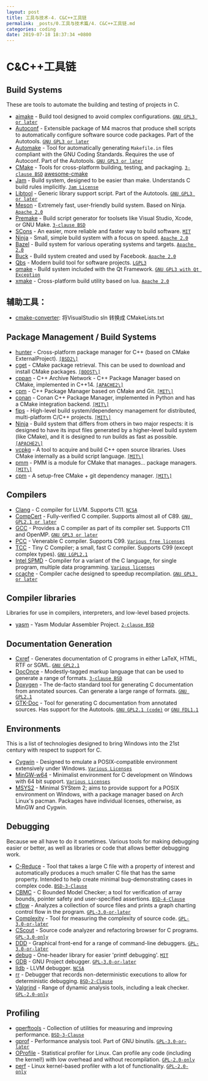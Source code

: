 ```yaml
---
layout: post
title: 工具与技术-4. C&C++工具链
permalink: _posts/0.工具与技术篇/4. C&C++工具链.md
categories: coding
date: 2019-07-18 18:37:34 +0800
---
```


# C&C++工具链

## Build Systems

These are tools to automate the building and testing of projects in C.

- [aimake](http://nethack4.org/projects/aimake/) - Build tool designed to avoid complex configurations. [`GNU GPL3 or later`](http://www.gnu.org/licenses/gpl-3.0.html)
- [Autoconf](https://www.gnu.org/software/autoconf/autoconf.html) - Extensible package of M4 macros that produce shell scripts to automatically configure software source code packages. Part of the Autotools. [`GNU GPL3 or later`](http://www.gnu.org/licenses/gpl-3.0.html)
- [Automake](https://www.gnu.org/software/automake/automake.html) - Tool for automatically generating `Makefile.in` files compliant with the GNU Coding Standards. Requires the use of Autoconf. Part of the Autotools. [`GNU GPL3 or later`](http://www.gnu.org/licenses/gpl-3.0.html)
- [CMake](https://cmake.org/) - Tools for cross-platform building, testing, and packaging. [`3-clause BSD`](https://gitlab.kitware.com/cmake/cmake/raw/master/Copyright.txt) [awesome-cmake](https://github.com/onqtam/awesome-cmake)
- [Jam](https://www.perforce.com/documentation/jam-documentation) - Build system, designed to be easier than make. Understands C build rules implicitly. [`Jam License`](https://en.wikipedia.org/wiki/Perforce_Jam#License)
- [Libtool](https://www.gnu.org/software/libtool/) - Generic library support script. Part of the Autotools. [`GNU GPL3 or later`](http://www.gnu.org/licenses/gpl-3.0.html)
- [Meson](https://mesonbuild.com/) - Extremely fast, user-friendly build system. Based on Ninja. [`Apache 2.0`](https://directory.fsf.org/wiki/License:Apache-2.0)
- [Premake](https://github.com/premake/premake-core) - Build script generator for toolsets like Visual Studio, Xcode, or GNU Make. [`3-clause BSD`](https://directory.fsf.org/wiki/License:BSD-3-Clause)
- [SCons](https://www.scons.org/) - An easier, more reliable and faster way to build software. [`MIT`](https://raw.githubusercontent.com/atom/atom/master/LICENSE.md)
- [Ninja](https://github.com/ninja-build/ninja) - Small, simple build system with a focus on speed. [`Apache 2.0`](https://directory.fsf.org/wiki/License:Apache-2.0)
- [Bazel](https://bazel.build/) - Build system for various operating systems and targets. [`Apache 2.0`](https://directory.fsf.org/wiki/License:Apache-2.0)
- [Buck](https://buck.build/) - Build system created and used by Facebook. [`Apache 2.0`](https://directory.fsf.org/wiki/License:Apache-2.0)
- [Qbs](https://doc.qt.io/qbs/) - Modern build tool for software projects. [`LGPL3`](https://code.qt.io/cgit/qbs/qbs.git/tree/LICENSE.LGPLv3)
- [qmake](https://doc.qt.io/qt-5/qmake-manual.html) - Build system included with the Qt Framework. [`GNU GPL3 with Qt Exception`](https://github.com/qt/qtbase/blob/5.11/LICENSE.GPL3-EXCEPT)
- [xmake](https://xmake.io/) - Cross-platform build utility based on lua. [`Apache 2.0`](https://github.com/xmake-io/xmake/blob/master/LICENSE.md)

## 辅助工具：

- [cmake-converter](https://pypi.org/project/cmake-converter/): 将VisualStudio sln 转换成 CMakeLists.txt

## Package Management / Build Systems

- [hunter](https://github.com/ruslo/hunter) - Cross-platform package manager for C++ (based on CMake ExternalProject). [`[BSD2\]`](https://opensource.org/licenses/BSD-2-Clause)
- [cget](https://github.com/pfultz2/cget) - CMake package retrieval. This can be used to download and install CMake packages. [`[BOOST\]`](http://www.boost.org/LICENSE_1_0.txt)
- [cppan](https://cppan.org/) - C++ Archive Network - C++ Package Manager based on CMake, implemented in C++14. [`[APACHE2\]`](http://www.apache.org/licenses/LICENSE-2.0)
- [cpm](https://github.com/iauns/cpm) - C++ Package Manager based on CMake and Git. [`[MIT\]`](https://opensource.org/licenses/MIT)
- [conan](https://github.com/conan-io/conan) - Conan C++ Package Manager, implemented in Python and has a CMake integration backend. [`[MIT\]`](https://opensource.org/licenses/MIT)
- [fips](https://github.com/floooh/fips) - High-level build system/dependency management for distributed, multi-platform C/C++ projects. [`[MIT\]`](https://opensource.org/licenses/MIT)
- [Ninja](https://github.com/ninja-build/ninja) - Build system that differs from others in two major respects: it is designed to have its input files generated by a higher-level build system (like CMake), and it is designed to run builds as fast as possible. [`[APACHE2\]`](http://www.apache.org/licenses/LICENSE-2.0)
- [vcpkg](https://github.com/Microsoft/vcpkg) - A tool to acquire and build C++ open source libraries. Uses CMake internally as a build script language. [`[MIT\]`](https://opensource.org/licenses/MIT)
- [pmm](https://github.com/AnotherFoxGuy/pmm) - PMM is a module for CMake that manages... package managers. [`[MIT\]`](https://opensource.org/licenses/MIT)
- [cpm](https://github.com/TheLartians/CPM) - A setup-free CMake + git dependency manager. [`[MIT\]`](https://opensource.org/licenses/MIT)

## Compilers

- [Clang](http://clang.llvm.org/) - C compiler for LLVM. Supports C11. [`NCSA`](https://directory.fsf.org/wiki/License:NCSA)
- [CompCert](http://compcert.inria.fr/) - Fully-verified C compiler. Supports almost all of C89. [`GNU GPL2.1 or later`](http://www.gnu.org/licenses/old-licenses/gpl-2.0.html)
- [GCC](https://gcc.gnu.org/) - Provides a C compiler as part of its compiler set. Supports C11 and OpenMP. [`GNU GPL3 or later`](http://www.gnu.org/licenses/gpl-3.0.html)
- [PCC](http://pcc.ludd.ltu.se/) - Venerable C compiler. Supports C99. [`Various free licenses`](http://pcc.ludd.ltu.se/licenses/)
- [TCC](https://bellard.org/tcc/) - Tiny C Compiler; a small, fast C compiler. Supports C99 (except complex types). [`GNU LGPL2.1`](http://www.gnu.org/licenses/old-licenses/lgpl-2.1.html)
- [Intel SPMD](http://ispc.github.io/) - Compiler for a variant of the C language, for single program, multiple data programming. [`Various licenses`](https://github.com/ispc/ispc/blob/master/LICENSE.txt)
- [ccache](https://ccache.dev/) - Compiler cache designed to speedup recompilation. [`GNU GPL3 or later`](https://ccache.dev/license.html)

## Compiler libraries

Libraries for use in compilers, interpreters, and low-level based projects.

- [yasm](http://yasm.tortall.net/) - Yasm Modular Assembler Project. [`2-clause BSD`](https://directory.fsf.org/wiki/License:BSD-2-Clause)

## Documentation Generation

- [Cxref](http://www.gedanken.org.uk/software/cxref/) - Generates documentation of C programs in either LaTeX, HTML, RTF or SGML. [`GNU GPL2.1`](http://www.gnu.org/licenses/old-licenses/gpl-2.0.html)
- [DocOnce](https://hplgit.github.io/doconce/doc/web/index.html) - Modestly-tagged markup language that can be used to generate a range of formats. [`3-clause BSD`](https://directory.fsf.org/wiki/License:BSD-3-Clause)
- [Doxygen](http://www.doxygen.nl/) - The de-facto standard tool for generating C documentation from annotated sources. Can generate a large range of formats. [`GNU GPL2.1`](http://www.gnu.org/licenses/old-licenses/gpl-2.0.html)
- [GTK-Doc](https://www.gtk.org/gtk-doc/) - Tool for generating C documentation from annotated sources. Has support for the Autotools. [`GNU GPL2.1 (code)`](http://www.gnu.org/licenses/old-licenses/lgpl-2.1.html) or [`GNU FDL1.1`](https://www.gnu.org/licenses/old-licenses/fdl-1.1.html)

## Environments

This is a list of technologies designed to bring Windows into the 21st century with respect to support for C.

- [Cygwin](https://cygwin.com/) - Designed to emulate a POSIX-compatible environment extensively under Windows. [`Various Licenses`](https://cygwin.com/licensing.html)
- [MinGW-w64](http://mingw-w64.yaxm.org/doku.php/start) - Minimalist environment for C development on Windows with 64 bit support. [`Various Licenses`](http://mingw.org/license)
- [MSYS2](http://msys2.github.io/) - Minimal SYStem 2; aims to provide support for a POSIX environment on Windows, with a package manager based on Arch Linux's pacman. Packages have individual licenses, otherwise, as MinGW and Cygwin.

## Debugging

Because we all have to do it sometimes. Various tools for making debugging easier or better, as well as libraries or code that allows better debugging work.

- [C-Reduce](https://embed.cs.utah.edu/creduce/) - Tool that takes a large C file with a property of interest and automatically produces a much smaller C file that has the same property. Intended to help create minimal bug-demonstrating cases in complex code. [`BSD-3-Clause`](https://spdx.org/licenses/BSD-3-Clause.html)
- [CBMC](https://www.cprover.org/cbmc/) - C Bounded Model Checker; a tool for verification of array bounds, pointer safety and user-specified assertions. [`BSD-4-Clause`](https://spdx.org/licenses/BSD-4-Clause.html)
- [cflow](http://www.gnu.org/software/cflow/) - Analyzes a collection of source files and prints a graph charting control flow in the program. [`GPL-3.0-or-later`](https://spdx.org/licenses/GPL-3.0-or-later.html)
- [Complexity](https://www.gnu.org/software/complexity/) - Tool for measuring the complexity of source code. [`GPL-3.0-or-later`](https://spdx.org/licenses/GPL-3.0-or-later.html)
- [CScout](https://www.spinellis.gr/cscout/) - Source code analyzer and refactoring browser for C programs. [`GPL-3.0-only`](https://spdx.org/licenses/GPL-3.0-only.html)
- [DDD](https://www.gnu.org/software/ddd/ddd.html) - Graphical front-end for a range of command-line debuggers. [`GPL-3.0-or-later`](https://spdx.org/licenses/GPL-3.0-or-later.html)
- [debug](https://github.com/esneider/debug) - One-header library for easier 'printf debugging'. [`MIT`](https://spdx.org/licenses/MIT.html)
- [GDB](https://www.gnu.org/software/gdb/) - GNU Project debugger. [`GPL-3.0-or-later`](https://spdx.org/licenses/GPL-3.0-or-later.html)
- [lldb](https://lldb.llvm.org/) - LLVM debugger. [`NCSA`](https://spdx.org/licenses/NCSA.html)
- [rr](https://rr-project.org/) - Debugger that records non-deterministic executions to allow for deterministic debugging. [`BSD-2-Clause`](https://spdx.org/licenses/BSD-2-Clause.html)
- [Valgrind](http://www.valgrind.org/) - Range of dynamic analysis tools, including a leak checker. [`GPL-2.0-only`](https://spdx.org/licenses/GPL-2.0-only.html)

## Profiling

- [gperftools](https://github.com/gperftools/gperftools) - Collection of utilities for measuring and improving performance. [`BSD-3-Clause`](https://spdx.org/licenses/BSD-3-Clause.html)
- [gprof](https://www.gnu.org/software/binutils/) - Performance analysis tool. Part of GNU binutils. [`GPL-3.0-or-later`](https://spdx.org/licenses/GPL-3.0-or-later.html)
- [OProfile](http://oprofile.sourceforge.net/news/) - Statistical profiler for Linux. Can profile any code (including the kernel!) with low overhead and without recompilation. [`GPL-2.0-only`](https://spdx.org/licenses/GPL-2.0-only.html)
- [perf](https://perf.wiki.kernel.org/index.php/Main_Page) - Linux kernel-based profiler with a lot of functionality. [`GPL-2.0-only`](https://spdx.org/licenses/GPL-2.0-only.html)



